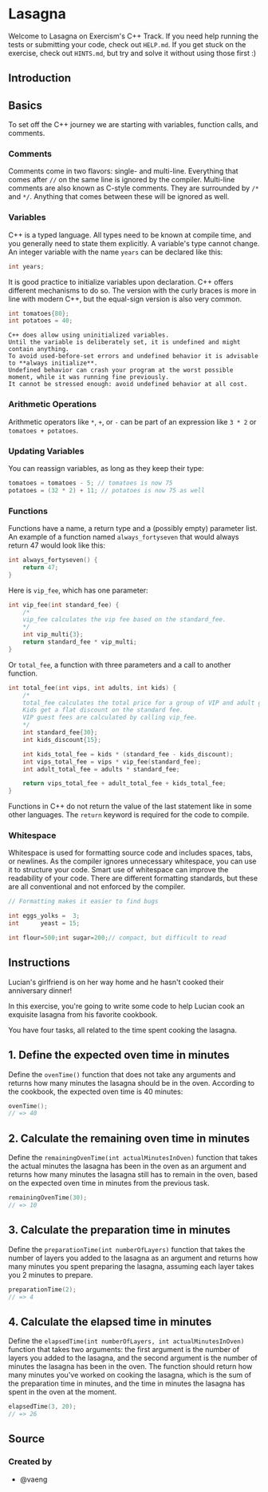 # Lasagna

Welcome to Lasagna on Exercism's C++ Track.
If you need help running the tests or submitting your code, check out `HELP.md`.
If you get stuck on the exercise, check out `HINTS.md`, but try and solve it without using those first :)

## Introduction

## Basics

To set off the C++ journey we are starting with variables, function calls, and comments.

### Comments

Comments come in two flavors: single- and multi-line.
Everything that comes after `//` on the same line is ignored by the compiler.
Multi-line comments are also known as C-style comments.
They are surrounded by `/*` and `*/`.
Anything that comes between these will be ignored as well.

### Variables

C++ is a typed language.
All types need to be known at compile time, and you generally need to state them explicitly.
A variable's type cannot change.
An integer variable with the name `years` can be declared like this:

```cpp
int years;
```

It is good practice to initialize variables upon declaration.
C++ offers different mechanisms to do so.
The version with the curly braces is more in line with modern C++, but the equal-sign version is also very common.

```cpp
int tomatoes{80};
int potatoes = 40;
```

~~~~exercism/caution
C++ does allow using uninitialized variables.
Until the variable is deliberately set, it is undefined and might contain anything.
To avoid used-before-set errors and undefined behavior it is advisable to **always initialize**.
Undefined behavior can crash your program at the worst possible moment, while it was running fine previously.
It cannot be stressed enough: avoid undefined behavior at all cost.
~~~~

### Arithmetic Operations

Arithmetic operators like `*`, `+`, or `-` can be part of an expression like `3 * 2` or `tomatoes + potatoes`.

### Updating Variables

You can reassign variables, as long as they keep their type:

```cpp
tomatoes = tomatoes - 5; // tomatoes is now 75
potatoes = (32 * 2) + 11; // potatoes is now 75 as well
```

### Functions

Functions have a name, a return type and a (possibly empty) parameter list.
An example of a function named `always_fortyseven` that would always return 47 would look like this:

```cpp
int always_fortyseven() {
    return 47;
}
```

Here is `vip_fee`, which has one parameter:

```cpp
int vip_fee(int standard_fee) {
    /*
    vip_fee calculates the vip fee based on the standard_fee.
    */
    int vip_multi{3};
    return standard_fee * vip_multi;
}
```

Or `total_fee`, a function with three parameters and a call to another function.

```cpp
int total_fee(int vips, int adults, int kids) {
    /*
    total_fee calculates the total price for a group of VIP and adult guests with kids.
    Kids get a flat discount on the standard fee.
    VIP guest fees are calculated by calling vip_fee.
    */
    int standard_fee{30};
    int kids_discount{15};

    int kids_total_fee = kids * (standard_fee - kids_discount);
    int vips_total_fee = vips * vip_fee(standard_fee);
    int adult_total_fee = adults * standard_fee;

    return vips_total_fee + adult_total_fee + kids_total_fee;
}
```

Functions in C++ do not return the value of the last statement like in some other languages.
The `return` keyword is required for the code to compile.

### Whitespace

Whitespace is used for formatting source code and includes spaces, tabs, or newlines.
As the compiler ignores unnecessary whitespace, you can use it to structure your code.
Smart use of whitespace can improve the readability of your code.
There are different formatting standards, but these are all conventional and not enforced by the compiler.

```cpp
// Formatting makes it easier to find bugs

int eggs_yolks =  3;
int      yeast = 15;

int flour=500;int sugar=200;// compact, but difficult to read
```

## Instructions

Lucian's girlfriend is on her way home and he hasn't cooked their anniversary dinner!

In this exercise, you're going to write some code to help Lucian cook an exquisite lasagna from his favorite cookbook.

You have four tasks, all related to the time spent cooking the lasagna.

## 1. Define the expected oven time in minutes

Define the `ovenTime()` function that does not take any arguments and returns how many minutes the lasagna should be in the oven.
According to the cookbook, the expected oven time is 40 minutes:

```cpp
ovenTime();
// => 40 
```

## 2. Calculate the remaining oven time in minutes

Define the `remainingOvenTime(int actualMinutesInOven)` function that takes the actual minutes the lasagna has been in the oven as an argument and returns how many minutes the lasagna still has to remain in the oven, based on the expected oven time in minutes from the previous task.

```cpp
remainingOvenTime(30);
// => 10
```
## 3. Calculate the preparation time in minutes

Define the `preparationTime(int numberOfLayers)` function that takes the number of layers you added to the lasagna as an argument and returns how many minutes you spent preparing the lasagna, assuming each layer takes you 2 minutes to prepare.

```cpp
preparationTime(2);
// => 4
```

## 4. Calculate the elapsed time in minutes

Define the `elapsedTime(int numberOfLayers, int actualMinutesInOven)` function that takes two arguments: the first argument is the number of layers you added to the lasagna, and the second argument is the number of minutes the lasagna has been in the oven. The function should return how many minutes you've worked on cooking the lasagna, which is the sum of the preparation time in minutes, and the time in minutes the lasagna has spent in the oven at the moment.

```cpp
elapsedTime(3, 20);
// => 26
```

## Source

### Created by

- @vaeng